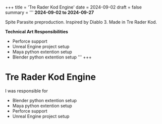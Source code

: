 +++
title = 'Tre Rader Kod Engine'
date = 2024-09-02
draft = false
summary = '''
**2024-09-02 to 2024-09-27**

Spite Parasite preproduction. Inspired by Diablo 3. Made in Tre Rader Kod.

**Technical Art Responsibilities**
  *  Perforce support
  *  Unreal Engine project setup
  *  Maya python extention setup
  *  Blender python extention setup
'''
+++

# Tre Rader Kod Engine
I was responsible for
 * Blender python extention setup
 * Maya python extention setup
 * Perforce support
 * Unreal Engine project setup

